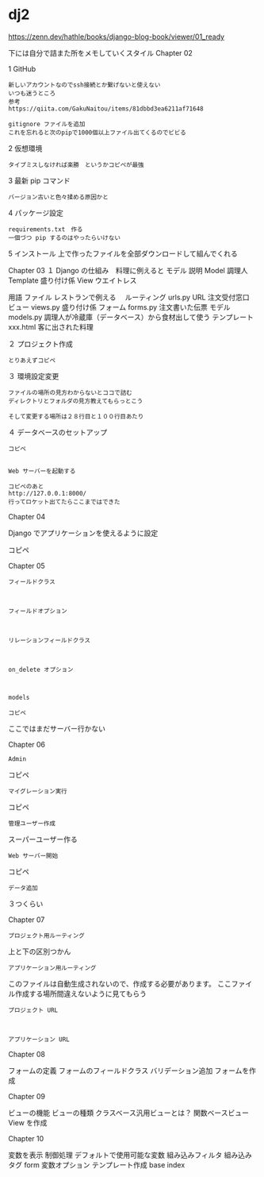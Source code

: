 # dj2
https://zenn.dev/hathle/books/django-blog-book/viewer/01_ready

下には自分で詰また所をメモしていくスタイル
Chapter 02

1    GitHub
    
    新しいアカウントなのでssh接続とか繋げないと使えない
    いつも迷うところ
    参考
    https://qiita.com/GakuNaitou/items/81dbbd3ea6211af71648

    gitignore ファイルを追加
    これを忘れると次のpipで1000個以上ファイル出てくるのでビビる

2   仮想環境
    
    タイプミスしなければ楽勝　というかコピペが最強

3   最新 pip コマンド
    
    バージョン古いと色々揉める原因かと

4   パッケージ設定
    
    requirements.txt　作る
    一個づつ pip するのはやったらいけない

5   インストール
    上で作ったファイルを全部ダウンロードして組んでくれる


Chapter 03
１    Django の仕組み　料理に例えると
モデル	説明
Model	調理人
Template	盛り付け係
View	ウエイトレス

用語	ファイル	レストランで例える　
ルーティング	urls.py	URL 注文受付窓口
ビュー	views.py	盛り付け係
フォーム	forms.py	注文書いた伝票
モデル	models.py	調理人が冷蔵庫（データベース）から食材出して使う
テンプレート	xxx.html	客に出された料理



２    プロジェクト作成

    とりあえずコピペ

３    環境設定変更

    ファイルの場所の見方わからないとココで詰む
    ディレクトリとフォルダの見方教えてもらっとこう

    そして変更する場所は２８行目と１００行目あたり

４    データベースのセットアップ

    コピペ


    Web サーバーを起動する

    コピペのあと
    http://127.0.0.1:8000/
    行ってロケット出てたらここまではできた

Chapter 04

Django でアプリケーションを使えるように設定

コピペ

Chapter 05

    フィールドクラス



    フィールドオプション



    リレーションフィールドクラス



    on_delete オプション



    models

    コピペ

ここではまだサーバー行かない

Chapter 06

    Admin

コピペ

    マイグレーション実行

コピペ

    管理ユーザー作成

スーパーユーザー作る

    Web サーバー開始

コピペ

    データ追加

３つくらい

Chapter 07

    プロジェクト用ルーティング

上と下の区別つかん

    アプリケーション用ルーティング

このファイルは自動生成されないので、作成する必要があります。
ここファイル作成する場所間違えないように見てもらう


    プロジェクト URL



    アプリケーション URL

Chapter 08

フォームの定義
フォームのフィールドクラス
バリデーション追加
フォームを作成

Chapter 09

ビューの機能
ビューの種類
クラスベース汎用ビューとは？
関数ベースビュー
View を作成

Chapter 10

変数を表示
制御処理
デフォルトで使用可能な変数
組み込みフィルタ
組み込みタグ
form 変数オプション
テンプレート作成
base
index

